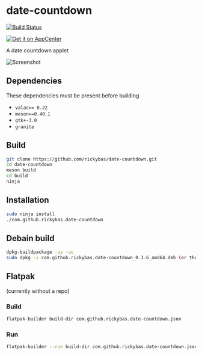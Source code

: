 # date-countdown
[![Build Status](https://travis-ci.org/rickybas/date-countdown.svg?branch=master)](https://travis-ci.org/rickybas/date-countdown)

[![Get it on AppCenter](https://appcenter.elementary.io/badge.svg)](https://appcenter.elementary.io/com.github.rickybas.date-countdown)

A date countdown applet

![Screenshot](data/screenshot.png)

## Dependencies
These dependencies must be present before building

- `valac>= 0.22`
- `meson>=0.40.1`
- `gtk+-3.0`
- `granite`

## Build

```sh
git clone https://github.com/rickybas/date-countdown.git
cd date-countdown
meson build
cd build
ninja
```

## Installation

```sh
sudo ninja install
./com.github.rickybas.date-countdown
```

## Debain build

```sh
dpkg-buildpackage -us -uc
sudo dpkg -i com.github.rickybas.date-countdown_0.1.6_amd64.deb (or the equivalent)
```

## Flatpak
(currently without a repo)

### Build

```sh
flatpak-builder build-dir com.github.rickybas.date-countdown.json
```

### Run

```sh
flatpak-builder --run build-dir com.github.rickybas.date-countdown.json com.github.rickybas.date-countdown
```
